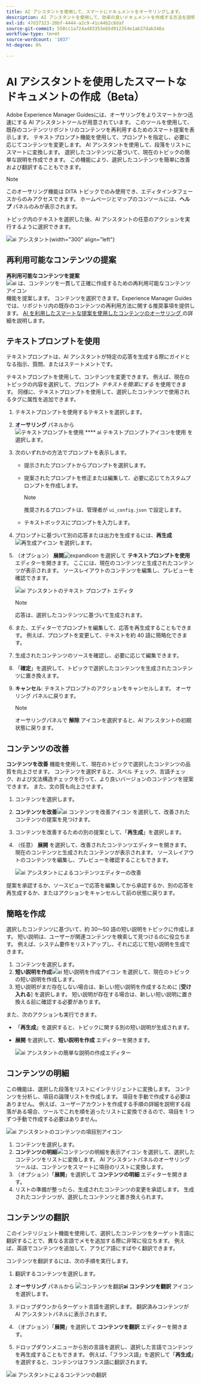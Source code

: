 ```yaml
---
title: AI アシスタントを使用して、スマートにドキュメントをオーサリングします。
description: AI アシスタントを使用して、効率の良いドキュメントを作成する方法を説明します。
exl-id: 47d37323-20bf-4444-a2c9-41c44b2c8daf
source-git-commit: 558cc1a724a483353eb5d912354e1ab37dab348a
workflow-type: tm+mt
source-wordcount: '1037'
ht-degree: 0%

---
```


# AI アシスタントを使用したスマートなドキュメントの作成（Beta）

Adobe Experience Manager Guidesには、オーサリングをよりスマートかつ迅速にする AI アシスタントツールが用意されています。 このツールを使用して、既存のコンテンツリポジトリのコンテンツを再利用するためのスマート提案を表示します。 テキストプロンプト機能を使用して、プロンプトを指定し、必要に応じてコンテンツを変更します。 AI アシスタントを使用して、段落をリストにスマートに変換します。 選択したコンテンツに基づいて、現在のトピックの簡単な説明を作成できます。 この機能により、選択したコンテンツを簡単に改善および翻訳することもできます。

>[!NOTE]
>
> このオーサリング機能は DITA トピックでのみ使用でき、エディタインタフェースからのみアクセスできます。 ホームページとマップのコンソールには、**ヘルプ** パネルのみが表示されます。

トピック内のテキストを選択した後、AI アシスタントの任意のアクションを実行するように選択できます。

![ai アシスタント ](./images/ai-assistant-panel.png){width="300" align="left"}

## 再利用可能なコンテンツの提案


**再利用可能なコンテンツを提案**![ai は、コンテンツを一貫して正確に作成するための再利用可能なコンテンツアイコン ](./images/ai-suggest-reusable-content-icon.svg) 機能を提案します。 コンテンツを選択できます。Experience Manager Guidesでは、リポジトリ内の既存のコンテンツの再利用方法に関する推奨事項を提供します。
[AI を利用したスマートな提案を使用したコンテンツのオーサリング ](authoring-ai-based-smart-suggestions.md) の詳細を説明します。


## テキストプロンプトを使用

テキストプロンプトは、AI アシスタントが特定の応答を生成する際にガイドとなる指示、質問、またはステートメントです。

テキストプロンプトを使用して、コンテンツを変更できます。 例えば、現在のトピックの内容を選択して、プロンプト *テキストを簡潔にする* を使用できます。 同様に、テキストプロンプトを使用して、選択したコンテンツで使用されるタグに属性を追加できます。

1. テキストプロンプトを使用するテキストを選択します。
1. **オーサリング** パネルから ![ テキストプロンプトを使用 **** ai テキストプロンプトアイコンを使用 ](./images/ai-use-text-prompt.svg) を選択します。
1. 次のいずれかの方法でプロンプトを表示します。

   - 提示されたプロンプトからプロンプトを選択します。
   - 提案されたプロンプトを修正または編集して、必要に応じてカスタムプロンプトを作成します。

     >[!NOTE]
     >
     > 推奨されるプロンプトは、管理者が `ui_config.json` で設定します。

   - テキストボックスにプロンプトを入力します。


1. プロンプトに基づいて別の応答または出力を生成するには、**再生成**![ 再生成アイコン ](./images/refresh-icon.svg) を選択します。

1. （オプション） **展開**![expandicon](./images/expand-icon.svg) を選択して **テキストプロンプトを使用** エディターを開きます。 ここには、現在のコンテンツと生成されたコンテンツが表示されます。 ソースレイアウトのコンテンツを編集し、プレビューを確認できます。

   ![ai アシスタントのテキスト プロンプト エディタ ](./images/text-prompt.png)


   >[!NOTE]
   >
   > 応答は、選択したコンテンツに基づいて生成されます。



1. また、エディターでプロンプトを編集して、応答を再生成することもできます。 例えば、プロンプトを変更して、テキストを約 40 語に簡略化できます。

1. 生成されたコンテンツのソースを確認し、必要に応じて編集できます。

1. 「**確定**」を選択して、トピックで選択したコンテンツを生成されたコンテンツに置き換えます。
1. **キャンセル**: テキストプロンプトのアクションをキャンセルします。 オーサリング パネルに戻ります。

   >[!NOTE]
   >
   > オーサリングパネルで **解除** アイコンを選択すると、AI アシスタントの初期状態に戻ります。

## コンテンツの改善

**コンテンツを改善** 機能を使用して、現在のトピックで選択したコンテンツの品質を向上させます。 コンテンツを選択すると、スペル チェック、言語チェック、および文法構造チェックを行って、より良いバージョンのコンテンツを提案できます。 また、文の質も向上させます。

1. コンテンツを選択します。
1. **コンテンツを改善**![ai コンテンツを改善アイコン ](./images/ai-improve-icon.svg) を選択して、改善されたコンテンツの提案を見つけます。
1. コンテンツを改善するための別の提案として、「**再生成**」を選択します。

1. （任意） **展開** を選択して、改善されたコンテンツエディターを開きます。 現在のコンテンツと生成されたコンテンツが表示されます。 ソースレイアウトのコンテンツを編集し、プレビューを確認することもできます。



   ![ai アシスタントによるコンテンツエディターの改善 ](./images/ai-assisstant-improve-content.png)

提案を承認するか、ソースビューで応答を編集してから承認するか、別の応答を再生成するか、またはアクションをキャンセルして前の状態に戻ります。





## 簡略を作成

選択したコンテンツに基づいて、約 30～50 語の短い説明をトピックに作成します。 短い説明は、ユーザーが関連コンテンツを検索して見つけるのに役立ちます。
例えば、システム要件をリストアップし、それに応じて短い説明を生成できます。



1. コンテンツを選択します。
1. **短い説明を作成**![ai 短い説明を作成アイコン ](./images/ai-create-shortdesc-icon.svg) を選択して、現在のトピックの短い説明を作成します。
1. 短い説明がまだ存在しない場合は、新しい短い説明を作成するために [**受け入れる**] を選択します。 短い説明が存在する場合は、新しい短い説明に置き換える前に確認する必要があります。

また、次のアクションも実行できます。

- 「**再生成**」を選択すると、トピックに関する別の短い説明が生成されます。
- **展開** を選択して、**短い説明を作成** エディターを開きます。

  ![ai アシスタントの簡単な説明の作成エディター ](./images/ai-assistant-create-short-desc.png)




## コンテンツの明細

この機能は、選択した段落をリストにインテリジェントに変換します。  コンテンツを分析し、項目の論理リストを作成します。 項目を手動で作成する必要はありません。 例えば、ユーザーアカウントを作成する手順の詳細を説明する段落がある場合、ツールでこれを順を追ったリストに変換できるので、項目を 1 つずつ手動で作成する必要はありません。

![ai アシスタントのコンテンツの項目別アイコン ](./images/ai-assisstant-itemise-content.png)



1. コンテンツを選択します。
1. **コンテンツの明細**![ コンテンツの明細を表示アイコン ](./images/ai-itemize-icon.svg) を選択して、選択したコンテンツをリストに変換します。
AI アシスタントパネルのオーサリングツールは、コンテンツをスマートに項目のリストに変換します。
1. （オプション）「**展開**」を選択して **コンテンツの明細** エディターを開きます。
1. リストの準備が整ったら、生成されたコンテンツの変更を承認します。 生成されたコンテンツが、選択したコンテンツと置き換えられます。



## コンテンツの翻訳

このインテリジェント機能を使用して、選択したコンテンツをターゲット言語に翻訳することで、異なる言語でメモを追加する際に非常に役立ちます。 例えば、英語でコンテンツを追加して、アラビア語にすばやく翻訳できます。

コンテンツを翻訳するには、次の手順を実行します。

1. 翻訳するコンテンツを選択します。
1. **オーサリング** パネルから ![ コンテンツを翻訳 ](./images/ai-translate-content-icon.svg)**ai コンテンツを翻訳** アイコンを選択します。
1. ドロップダウンからターゲット言語を選択します。 翻訳済みコンテンツが AI アシスタントパネルに表示されます。

1. （オプション）「**展開**」を選択して **コンテンツを翻訳** エディターを開きます。
1. ドロップダウンメニューから別の言語を選択し、選択した言語でコンテンツを再生成することもできます。 例えば、「フランス語」を選択して「**再生成**」を選択すると、コンテンツはフランス語に翻訳されます。

![ai アシスタントによるコンテンツの翻訳 ](./images/ai-assisstant-translate-content.png)
